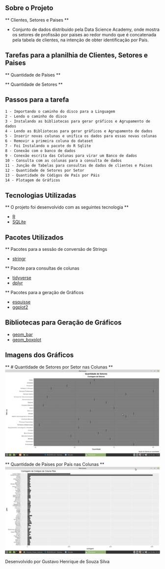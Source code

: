 ## Sobre o Projeto

** Clientes, Setores e Paises ** 

* Conjunto de dados distribuido pela Data Science Academy, onde mostra os setores de profissão por paises ao redor mundo que é concatenada pela tabela de clientes, na intenção de obter identificação por País. 

## Tarefas para a planilhia de Clientes, Setores e Paises

** Quantidade de Países ** 
   
** Quantidade de Setores ** 

## Passos para a tarefa 

    1 - Importando o caminho do disco para a Linguagem 
    2 - Lendo o caminho do disco 
    3 - Instalando as bibliotecas para gerar gráficos e Agrupamento de dados
    4 - Lendo as Bibliotecas para gerar gráficos e Agrupamento de dados
    5 - Inserir novas colunas e unifica os dados para essas novas colunas
    6 - Removir a primeira coluna do dataset 
    7 - Foi Instalando o pacote do R Sqlite 
    8 - Conexão com o banco de dados 
    9 - Conexão escrita das Colunas para virar um Banco de dados 
    10 - Consulta com as colunas para a consulta de dados
    11 - Junção de Tabelas para consultas de dados de clientes e Paises 
    12 - Quantidade de Setores por Setor 
    13 - Quantidade de Códigos de País por Páis 
    14 - Plotagem de Gráficos
    
## Tecnologias Utilizadas 

** O projeto foi desenvolvido com as seguintes tecnologia ** 

- [R](https://www.r-project.org/)
- [SQLite](https://www.sqlite.org/index.html)

## Pacotes Utilizados 

** Pacotes para a sessão de conversão de Strings

- [stringr](https://stringr.tidyverse.org/)

** Pacote para consultas de colunas 

- [tidyverse](https://www.tidyverse.org/)
- [dplyr](https://dplyr.tidyverse.org/) 

** Pacotes para a geração de Gráficos 

- [esquisse](https://www.littlemissdata.com/fdf/esquisse)
- [ggplot2](https://ggplot2.tidyverse.org/) 

## Bibliotecas para Geração de Gráficos 

- [geom_bar](https://plotly.com/ggplot2/geom_bar/)
- [geom_boxplot](https://ggplot2.tidyverse.org/reference/geom_boxplot.html)

## Imagens dos Gráficos 

** # Quantidade de Setores por Setor nas Colunas ** 
<img src="Gráfico_1.png">

** Quantidade de Paises por País nas Colunas **
<img src="Gráfico_2.png">

Desenvolvido por Gustavo Henrique de Souza Silva
